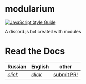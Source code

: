 # modularium

[![JavaScript Style Guide](https://img.shields.io/badge/code_style-standard-brightgreen.svg)](https://standardjs.com)

A discord.js bot created with modules

# Read the Docs

| **Russian** | **English** | other |
| --- | --- | ---|
| [*click*](docs/ru_RU/readme.md) | [*click*](docs/en_US/readme.md) | [submit PR!](https://github.com/redcarti/modularium/pulls) |

